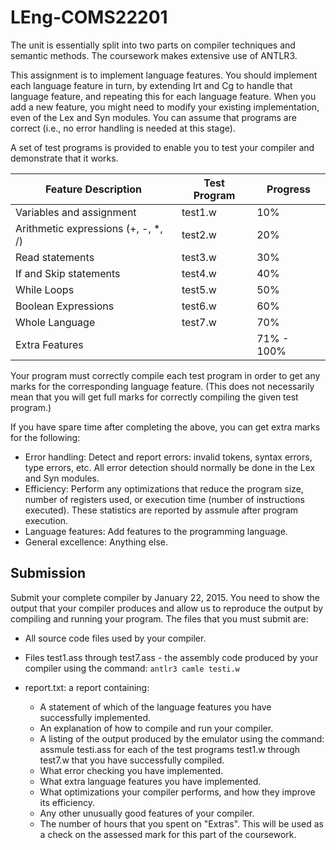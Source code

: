 LEng-COMS22201
==============

The unit is essentially split into two parts on compiler techniques and semantic methods. The coursework makes extensive use of ANTLR3.

This assignment is to implement language features. You should implement each language feature in turn, by extending Irt and Cg to handle that language feature, and repeating this for each language feature. When you add a new feature, you might need to modify your existing implementation, even of the Lex and Syn modules. You can assume that programs are correct (i.e., no error handling is needed at this stage).

A set of test programs is provided to enable you to test your compiler and demonstrate that it works.


| Feature Description                      | Test Program | Progress   |
| -------------------                      | ------------ | --------   |
| Variables and assignment                 | test1.w      | 10%        |
| Arithmetic expressions (+, -, *, /)      | test2.w      | 20%        |
| Read statements                          | test3.w      | 30%        |
| If and Skip statements                   | test4.w      | 40%        |
| While Loops                              | test5.w      | 50%        |
| Boolean Expressions                      | test6.w      | 60%        |
| Whole Language                           | test7.w      | 70%        |
| Extra Features                           |              | 71% - 100% |

Your program must correctly compile each test program in order to get any marks for the corresponding language feature. (This does not necessarily mean that you will get full marks for correctly compiling the given test program.)

If you have spare time after completing the above, you can get extra marks for the following:

* Error handling: Detect and report errors: invalid tokens, syntax errors, type errors, etc. All error detection should normally be done in the Lex and Syn modules.
* Efficiency: Perform any optimizations that reduce the program size, number of registers used, or execution time (number of instructions executed). These statistics are reported by assmule after program execution.
* Language features: Add features to the programming language.
* General excellence: Anything else.

Submission
----------

Submit your complete compiler by January 22, 2015. You need to show the output that your compiler produces and allow us to reproduce the output by compiling and running your program. The files that you must submit are:

* All source code files used by your compiler.
* Files test1.ass through test7.ass - the assembly code produced by your compiler using the command: `antlr3 camle testi.w`

* report.txt: a report containing:
  * A statement of which of the language features you have successfully implemented.
  * An explanation of how to compile and run your compiler.
  * A listing of the output produced by the emulator using the command: assmule testi.ass for each of the test programs test1.w through test7.w that you have successfully compiled.
  * What error checking you have implemented.
  * What extra language features you have implemented.
  * What optimizations your compiler performs, and how they improve its efficiency.
  * Any other unusually good features of your compiler.
  * The number of hours that you spent on "Extras". This will be used as a check on the assessed mark for this part of the coursework.
